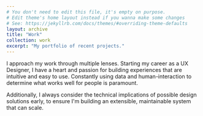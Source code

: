 ```yaml
---
# You don't need to edit this file, it's empty on purpose.
# Edit theme's home layout instead if you wanna make some changes
# See: https://jekyllrb.com/docs/themes/#overriding-theme-defaults
layout: archive
title: "Work"
collection: work
excerpt: "My portfolio of recent projects."
---
```


I approach my work through multiple lenses. Starting my career as a UX Designer, I have a heart and passion for building experiences that are intuitive and easy to use. Constantly using data and human-interaction to determine what works well for people is paramount.

Additionally, I always consider the technical implications of possible design solutions early, to ensure I'm building an extensible, maintainable system that can scale.